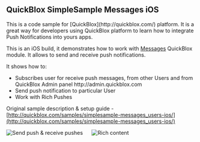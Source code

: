 <h2> QuickBlox SimpleSample Messages iOS</h2>
This is a code sample for [QuickBlox](http://quickblox.com/) platform. It is a great way for developers using QuickBlox platform to learn how to integrate Push Notifications into yours apps. 

This is an iOS build, it demonstrates how to work with [Messages](http://quickblox.com/developers/Messages) QuickBlox module.
It allows to send and receive push notifications.

It shows how to:
<ul>
<li> Subscribes user for receive push messages, from other Users and from QuickBlox Admin panel http://admin.quickblox.com</li>
<li> Send push notification to particular User </li>
<li> Work with Rich Pushes </li>
</ul>

Original sample description & setup guide - [http://quickblox.com/samples/simplesample-messages_users-ios/](http://quickblox.com/samples/simplesample-messages_users-ios/)

![Send push & receive pushes](http://files.quickblox.com/SimpleSample-messages_v2_1.png) &nbsp;&nbsp;&nbsp;&nbsp; ![Rich content](http://files.quickblox.com/SimpleSample-messages_v2_4.png)
